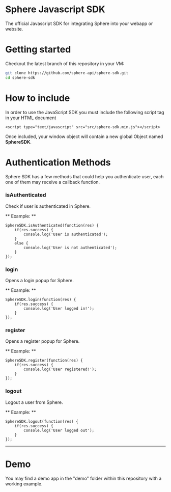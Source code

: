 # Sphere Javascript SDK
The official Javascript SDK for integrating Sphere into your webapp or website.

# Getting started
Checkout the latest branch of this repository in your VM:
```bash
git clone https://github.com/sphere-api/sphere-sdk.git
cd sphere-sdk
```

# How to include
In order to use the JavaScript SDK you must include the following script tag in your HTML document
```
<script type="text/javascript" src="src/sphere-sdk.min.js"></script>
```
Once included, your window object will contain a new global Object named **SphereSDK**.

# Authentication Methods
Sphere SDK has a few methods that could help you authenticate user, each one of them may receive a callback function.

### isAuthenticated
Check if user is authenticated in Sphere.

** Example: **
```
SphereSDK.isAuthenticated(function(res) {
    if(res.success) {
        console.log('User is authenticated');
    }
    else {
        console.log('User is not authenticated');
    }
});
```

### login
Opens a login popup for Sphere.

** Example: **
```
SphereSDK.login(function(res) {
    if(res.success) {
        console.log('User logged in!');
    }
});
```

### register
Opens a register popup for Sphere.

** Example: **
```
SphereSDK.register(function(res) {
    if(res.success) {
        console.log('User registered!');
    }
});
```

### logout
Logout a user from Sphere.

** Example: **
```
SphereSDK.logout(function(res) {
    if(res.success) {
        console.log('User logged out');
    }
});
```

------------
# Demo
You may find a demo app in the "demo" folder within this repository with a working example.